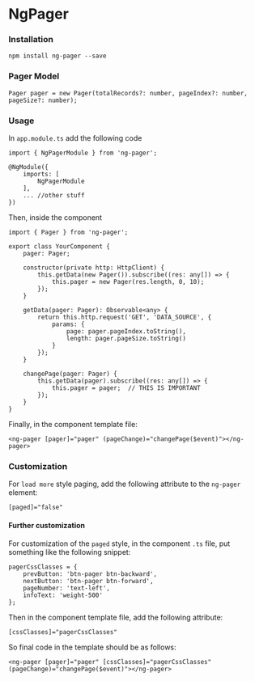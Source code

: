 
# NgPager
  
### Installation
```
npm install ng-pager --save
```

 
### Pager Model
```
Pager pager = new Pager(totalRecords?: number, pageIndex?: number, pageSize?: number);
```

### Usage

In `app.module.ts` add the following code
```
import { NgPagerModule } from 'ng-pager';

@NgModule({
    imports: [
        NgPagerModule
    ],
    ... //other stuff
})
```

Then, inside the component
```
import { Pager } from 'ng-pager';
    
export class YourComponent {
    pager: Pager;

    constructor(private http: HttpClient) {
        this.getData(new Pager()).subscribe((res: any[]) => {
            this.pager = new Pager(res.length, 0, 10);
        });
    }

    getData(pager: Pager): Observable<any> {
        return this.http.request('GET', 'DATA_SOURCE', {
            params: {
                page: pager.pageIndex.toString(),
                length: pager.pageSize.toString()
            }
        });
    }

    changePage(pager: Pager) {
        this.getData(pager).subscribe((res: any[]) => {
            this.pager = pager;  // THIS IS IMPORTANT
        });
    }
}
```

Finally, in the component template file:
```
<ng-pager [pager]="pager" (pageChange)="changePage($event)"></ng-pager>
```

### Customization
For `load more` style paging, add the following attribute to the `ng-pager` element:
```
[paged]="false"
```

#### Further customization

For customization of the `paged` style, in the component `.ts` file, put something like the following snippet:
```
pagerCssClasses = {
    prevButton: 'btn-pager btn-backward',
    nextButton: 'btn-pager btn-forward',
    pageNumber: 'text-left',
    infoText: 'weight-500'
};
```

Then in the component template file, add the following attribute:
```
[cssClasses]="pagerCssClasses"
```

So final code in the template should be as follows:
```
<ng-pager [pager]="pager" [cssClasses]="pagerCssClasses" (pageChange)="changePage($event)"></ng-pager>
```
